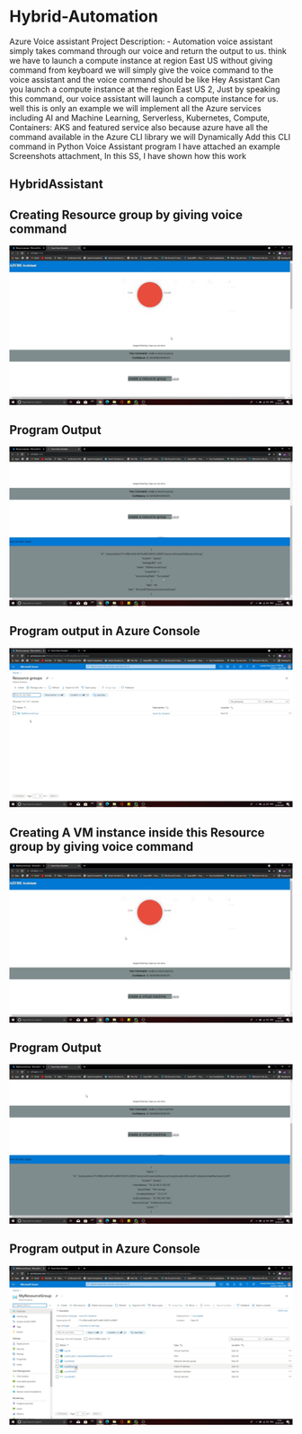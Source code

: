 # Hybrid-Automation
Azure Voice assistant Project
Description: -
Automation voice assistant simply takes command through our voice and return the output to us. think we have to launch a compute instance at region East US without giving command from keyboard we will simply give the voice command to the voice assistant and the voice command should be like Hey Assistant Can you launch a compute instance at the region East US 2, Just by speaking this command, our voice assistant will launch a compute instance for us. well this is only an example we will implement all the Azure services including AI and Machine Learning, Serverless, Kubernetes, Compute, Containers: AKS and featured service also because azure have all the command available in the Azure CLI library we will Dynamically Add this CLI command in Python Voice Assistant program I have attached an example Screenshots attachment, In this SS, I have shown how this work

## HybridAssistant

## Creating Resource group by giving voice command
![Test Image 7](https://github.com/Unity11991/AzureVoiceAssistant/blob/main/ProgrammSS/Screenshot%20(1295).png)

## Program Output
![Test Image 7](https://github.com/Unity11991/AzureVoiceAssistant/blob/main/ProgrammSS/Screenshot%20(1296).png)

## Program output in Azure Console
![Test Image 7](https://github.com/Unity11991/AzureVoiceAssistant/blob/main/ProgrammSS/Screenshot%20(1297).png)

## Creating A VM instance inside this Resource group by giving voice command
![Test Image 7](https://github.com/Unity11991/AzureVoiceAssistant/blob/main/ProgrammSS/Virtual%20Machine%20Voice%20command.png)

## Program Output
![Test Image 7](https://github.com/Unity11991/AzureVoiceAssistant/blob/main/ProgrammSS/Output.png)

## Program output in Azure Console
![Test Image 7](https://github.com/Unity11991/AzureVoiceAssistant/blob/main/ProgrammSS/Console%20Output.png)
